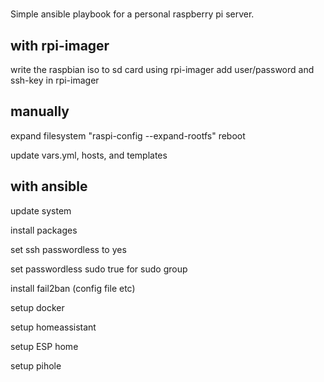 #
Simple ansible playbook for a personal raspberry pi server.

## with rpi-imager

write the raspbian iso to sd card using rpi-imager
add user/password and ssh-key in rpi-imager


## manually

expand filesystem "raspi-config --expand-rootfs"
reboot

update vars.yml, hosts, and templates


## with ansible

update system

install packages

set ssh passwordless to yes

set passwordless sudo true for sudo group

install fail2ban (config file etc)

setup docker

setup homeassistant

setup ESP home

setup pihole

